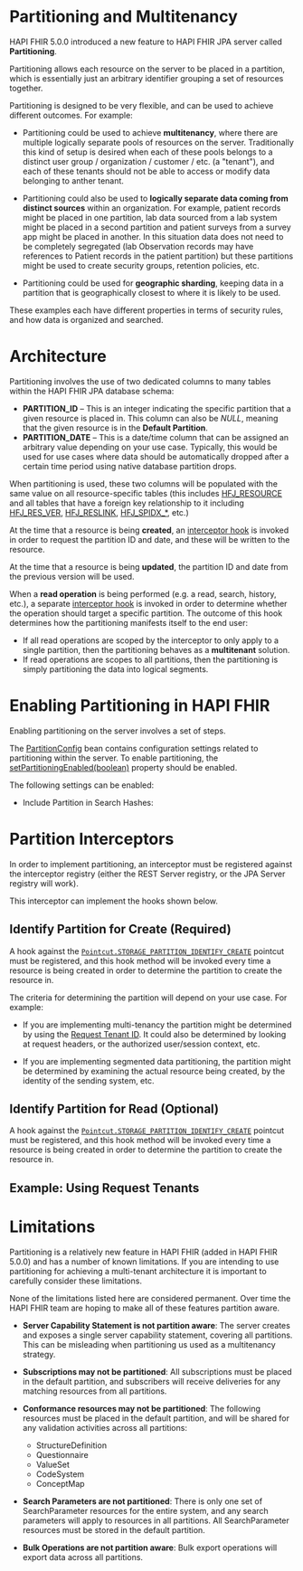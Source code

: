# Partitioning and Multitenancy

HAPI FHIR 5.0.0 introduced a new feature to HAPI FHIR JPA server called **Partitioning**.

Partitioning allows each resource on the server to be placed in a partition, which is essentially just an arbitrary identifier grouping a set of resources together.

Partitioning is designed to be very flexible, and can be used to achieve different outcomes. For example:

* Partitioning could be used to achieve **multitenancy**, where there are multiple logically separate pools of resources on the server. Traditionally this kind of setup is desired when each of these pools belongs to a distinct user group / organization / customer / etc. (a "tenant"), and each of these tenants should not be able to access or modify data belonging to anther tenant.

* Partitioning could also be used to **logically separate data coming from distinct sources** within an organization. For example, patient records might be placed in one partition, lab data sourced from a lab system might be placed in a second partition and patient surveys from a survey app might be placed in another. In this situation data does not need to be completely segregated (lab Observation records may have references to Patient records in the patient partition) but these partitions might be used to create security groups, retention policies, etc.

* Partitioning could be used for **geographic sharding**, keeping data in a partition that is geographically closest to where it is likely to be used.

These examples each have different properties in terms of security rules, and how data is organized and searched.

# Architecture

Partitioning involves the use of two dedicated columns to many tables within the HAPI FHIR JPA database schema:

* **PARTITION_ID** &ndash; This is an integer indicating the specific partition that a given resource is placed in. This column can also be *NULL*, meaning that the given resource is in the **Default Partition**.
* **PARTITION_DATE** &ndash; This is a date/time column that can be assigned an arbitrary value depending on your use case. Typically, this would be used for use cases where data should be automatically dropped after a certain time period using native database partition drops. 

When partitioning is used, these two columns will be populated with the same value on all resource-specific tables (this includes [HFJ_RESOURCE](./schema.html#HFJ_RESOURCE) and all tables that have a foreign key relationship to it including [HFJ_RES_VER](./schema.html#HFJ_RES_VER), [HFJ_RESLINK](./schema.html#HFJ_RES_LINK), [HFJ_SPIDX_*](./schema.html#indexes), etc.)

At the time that a resource is being **created**, an [interceptor hook](#partition-iInterceptors) is invoked in order to request the partition ID and date, and these will be written to the resource.

At the time that a resource is being **updated**, the partition ID and date from the previous version will be used.

When a **read operation** is being performed (e.g. a read, search, history, etc.), a separate [interceptor hook](#partition-iInterceptors) is invoked in order to determine whether the operation should target a specific partition. The outcome of this hook determines how the partitioning manifests itself to the end user: 

* If all read operations are scoped by the interceptor to only apply to a single partition, then the partitioning behaves as a **multitenant** solution.
* If read operations are scopes to all partitions, then the partitioning is simply partitioning the data into logical segments.

# Enabling Partitioning in HAPI FHIR

Enabling partitioning on the server involves a set of steps.

The [PartitionConfig](/apidocs/hapi-fhir-jpaserver-model/ca/uhn/fhir/jpa/model/config/PartitionConfig.html) bean contains configuration settings related to partitioning within the server. To enable partitioning, the [setPartitioningEnabled(boolean)](/apidocs/hapi-fhir-jpaserver-model/ca/uhn/fhir/jpa/model/config/PartitionConfig.html#setPartitioningEnabled(boolean)) property should be enabled.

The following settings can be enabled:

* Include Partition in Search Hashes:  


# Partition Interceptors

In order to implement partitioning, an interceptor must be registered against the interceptor registry (either the REST Server registry, or the JPA Server registry will work).

This interceptor can implement the hooks shown below.

## Identify Partition for Create (Required)

A hook against the [`Pointcut.STORAGE_PARTITION_IDENTIFY_CREATE`](/apidocs/hapi-fhir-base/ca/uhn/fhir/interceptor/api/Pointcut.html#STORAGE_PARTITION_IDENTIFY_CREATE) pointcut must be registered, and this hook method will be invoked every time a resource is being created in order to determine the partition to create the resource in.

The criteria for determining the partition will depend on your use case. For example:
 
* If you are implementing multi-tenancy the partition might be determined by using the [Request Tenant ID](/docs/server_plain/multitenancy.html). It could also be determined by looking at request headers, or the authorized user/session context, etc.

* If you are implementing segmented data partitioning, the partition might be determined by examining the actual resource being created, by the identity of the sending system, etc.    

## Identify Partition for Read (Optional)

A hook against the [`Pointcut.STORAGE_PARTITION_IDENTIFY_CREATE`](/apidocs/hapi-fhir-base/ca/uhn/fhir/interceptor/api/Pointcut.html#STORAGE_PARTITION_IDENTIFY_CREATE) pointcut must be registered, and this hook method will be invoked every time a resource is being created in order to determine the partition to create the resource in.

## Example: Using Request Tenants




# Limitations

Partitioning is a relatively new feature in HAPI FHIR (added in HAPI FHIR 5.0.0) and has a number of known limitations. If you are intending to use partitioning for achieving a multi-tenant architecture it is important to carefully consider these limitations. 

None of the limitations listed here are considered permanent. Over time the HAPI FHIR team are hoping to make all of these features partition aware.

* **Server Capability Statement is not partition aware**: The server creates and exposes a single server capability statement, covering all partitions. This can be misleading when partitioning us used as a multitenancy strategy. 

* **Subscriptions may not be partitioned**: All subscriptions must be placed in the default partition, and subscribers will receive deliveries for any matching resources from all partitions.

* **Conformance resources may not be partitioned**: The following resources must be placed in the default partition, and will be shared for any validation activities across all partitions:
   * StructureDefinition
   * Questionnaire
   * ValueSet
   * CodeSystem
   * ConceptMap

* **Search Parameters are not partitioned**: There is only one set of SearchParameter resources for the entire system, and any search parameters will apply to resources in all partitions. All SearchParameter resources must be stored in the default partition.
   
* **Bulk Operations are not partition aware**: Bulk export operations will export data across all partitions.

